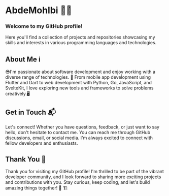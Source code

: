 # AbdeMohlbi  👨‍💻

### Welcome to my GitHub profile!
Here you'll find a collection of projects and repositories showcasing my skills and interests in various programming languages and technologies.

## About Me ℹ️

😎I'm passionate about software development and enjoy working with a diverse range of technologies.
🎤 From mobile app development using Flutter and Dart to web development with Python, Go, JavaScript,
and SvelteKit, I love exploring new tools and frameworks to solve problems creatively.🖥️

## Get in Touch 📬

Let's connect! Whether you have questions, feedback, or just want to say hello, don't hesitate to contact me. You can reach me through GitHub discussions, email, or social media. I'm always excited to connect with fellow developers and enthusiasts.

## Thank You 🙏

Thank you for visiting my GitHub profile! I'm thrilled to be part of the vibrant developer community, and I look forward to sharing more exciting projects and contributions with you. Stay curious, keep coding, and let's build amazing things together! 🚀
🏗️
